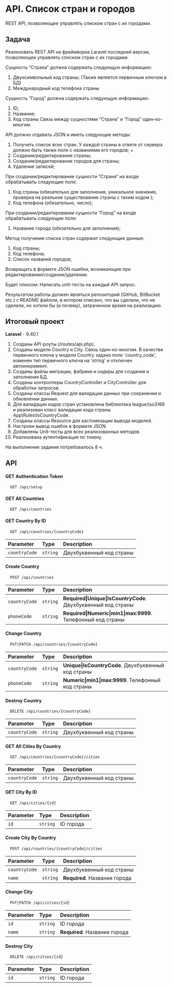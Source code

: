 
# API. Список стран и городов

REST API, позволяющее управлять списком стран с их городами.


## Задача
Реализовать REST API на фреймворке Laravel последней версии, позволяющее управлять списком стран с их городами.

Сущность “Страна” должна содержать следующую информацию:
1. Двухсимвольный код страны; (Также является первичным ключом в БД)
2. Международный код телефона страны

Сущность “Город” должна содержать следующую информацию:
1. ID;
2. Название;
3. Код страны
Связь между сущностями “Страна” и “Город” один-ко-многим.

API должно отдавать JSON и иметь следующие методы:
1. Получить список всех стран. У каждой страны в ответе от сервера должно быть также поле с названиями его городов; +
2. Создание/редактирование страны;
3. Создание/редактирование городов для страны;
4. Удаление записей;

При создании/редактировании сущности “Страна” на входе обрабатывать следующие поля:
1. Код страны  (обязательно для заполнения, уникальное значение, проверка на реальное существование страны с таким кодом );
2. Код телефона (обязательно, число);

При создании/редактировании сущности “Город” на входе обрабатывать следующие поля:
1. Название города (обязательно для заполнения);

Метод получения списка стран содержит следующие данные:
1. Код страны;
2. Код телефона;
3. Список названий городов;

Возвращать в формате JSON ошибки, возникающие при редактировании/создании/удалении.

Будет плюсом: Написать unit-тесты на каждый API запрос.

Результатом работы должен являться репозиторий (GitHub, BitBucket etc.) с README файлом, в котором описано, 
что вы сделали, что не сделали, но хотели бы (и почему), затраченное время на реализацию.


## Итоговый проект
**Laravel** - 9.40.1

1. Созданы API-роуты (/routes/api.php).
2. Созданы модели Country и City. Связь один-ко-многим. В качестве первичного ключа у модели Country задано поле 'country_code', изменен тип первичного ключа на 'string' и отключен автоинкремент.
3. Созданы файлы миграции, фабрики и сидеры для создания и заполнения БД.
4. Созданы контроллеры CountryController и CityController для обработки запросов.
5. Созданы классы Request для валидации данных при сохранении и обновлении данных.
6. Для валидации кодов стран установлена библиотека league/iso3166 и реализован класс валидации кода страны App\Rules\IsCountryCode.
7. Созданы классы Resource для кастомизации вывода моделей.
8. Настроен вывод ошибок в формате JSON.
9. Добавлены Unit-тесты для всех реализованных методов.
10. Реализована аутентификация по токену.


На выполнение задания потребовалось 8 ч. 


## API

#### GET Authentication Token

```http
  GET /api/setup
```
#### GET All Countries

```http
  GET /api/countries
```

#### GET Country By ID

```http
  GET /api/countries/{countryCode}
```
| Parameter | Type     | Description                       |
| :-------- | :------- | :-------------------------------- |
| `countryCode`| `string` | Двухбуквенный код страны |

#### Create Country

```http
  POST /api/countries
```

| Parameter | Type     | Description                       |
| :-------- | :------- | :-------------------------------- |
| `countryCode`      | `string` | **Required\|Unique\|IsCountryCode**. Двухбуквенный код страны |
| `phoneCode`      | `string` | **Required\|Numeric\|min1\|max:9999**. Телефонный код страны |


#### Change Country

```http
  PUT|PATCH /api/countries/{countryCode}
```

| Parameter | Type     | Description                       |
| :-------- | :------- | :-------------------------------- |
| `countryCode`      | `string` | **Unique\|IsCountryCode**. Двухбуквенный код страны |
| `phoneCode`      | `string` | **Numeric\|min1\|max:9999**. Телефонный код страны |

#### Destroy Country

```http
  DELETE /api/countries/{countryCode}
```

| Parameter | Type     | Description                       |
| :-------- | :------- | :-------------------------------- |
| `countryCode`      | `string` | Двухбуквенный код страны |

#### GET All Cities By Country

```http
  GET /api/countries/{countryCode}/cities
```

| Parameter | Type     | Description                       |
| :-------- | :------- | :-------------------------------- |
| `countryCode`      | `string` | Двухбуквенный код страны |

#### GET City By ID

```http
  GET /api/cities/{id}
```
| Parameter | Type     | Description                       |
| :-------- | :------- | :-------------------------------- |
| `id`| `string` | ID города |

#### Create City By Country

```http
  POST /api/countries/{countryCode}/cities
```

| Parameter | Type     | Description                       |
| :-------- | :------- | :-------------------------------- |
| `countryCode`      | `string` | Двухбуквенный код страны |
| `name`      | `string` | **Required**. Название города   |


#### Change City

```http
  PUT|PATCH /api/cities/{id}
```

| Parameter | Type     | Description                       |
| :-------- | :------- | :-------------------------------- |
| `id`| `string` | ID города |
| `name`      | `string` | **Required**. Название города   |


#### Destroy City

```http
  DELETE /api/cities/{id}
```

| Parameter | Type     | Description                       |
| :-------- | :------- | :-------------------------------- |
| `id`| `string` | ID города |